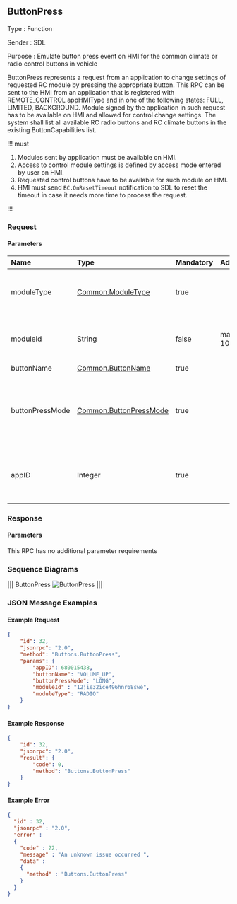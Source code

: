 ## ButtonPress

Type
: Function

Sender
: SDL

Purpose
: Emulate button press event on HMI for the common climate or radio control buttons in vehicle

ButtonPress represents a request from an application to change settings of requested RC module by pressing the appropriate button.
This RPC can be sent to the HMI from an application that is registered with REMOTE_CONTROL appHMIType and in one of the following states: FULL, LIMITED, BACKGROUND.
Module signed by the application in such request has to be available on HMI and allowed for control change settings.
The system shall list all available RC radio buttons and RC climate buttons in the existing ButtonCapabilities list.

!!! must

  1. Modules sent by application must be available on HMI.
  2. Access to control module settings is defined by access mode entered by user on HMI.
  3. Requested control buttons have to be available for such module on HMI.
  4. HMI must send `BC.OnResetTimeout` notification to SDL to reset the timeout in case it needs more time to process the request.


!!!

### Request

#### Parameters

|Name|Type|Mandatory|Additional|Description|
|:---|:----------|:---|:---------|:---------|
|moduleType|[Common.ModuleType](../../common/enums/#moduletype)|true| |The module where the button should be pressed|
|moduleId|String|false|maxlength: 100|Id of a module, published by System Capability.|
|buttonName|[Common.ButtonName](../../common/enums/#buttonname)|true| | |
|buttonPressMode|[Common.ButtonPressMode](../../common/enums/#buttonpressmode)|true| |Indicates whether this is a LONG or SHORT button press event.|
|appID|Integer|true| |Internal SDL-assigned ID of the related application|

### Response

#### Parameters

This RPC has no additional parameter requirements

### Sequence Diagrams

|||
ButtonPress
![ButtonPress](./assets/ButtonPress.png)
|||

### JSON Message Examples

#### Example Request

```json
{
    "id": 32,
    "jsonrpc": "2.0",
    "method": "Buttons.ButtonPress",
    "params": {
        "appID": 680015438,
        "buttonName": "VOLUME_UP",
        "buttonPressMode": "LONG",
        "moduleId" : "12jie32ice496hnr68swe",
        "moduleType": "RADIO"
    }
}
```

#### Example Response

```json
{
    "id": 32,
    "jsonrpc": "2.0",
    "result": {
        "code": 0,
        "method": "Buttons.ButtonPress"
    }
}
```

#### Example Error

```json
{
  "id" : 32,
  "jsonrpc" : "2.0",
  "error" :
  {
    "code" : 22,
    "message" : "An unknown issue occurred ",
    "data" :
    {
      "method" : "Buttons.ButtonPress"
    }
  }
}
```

